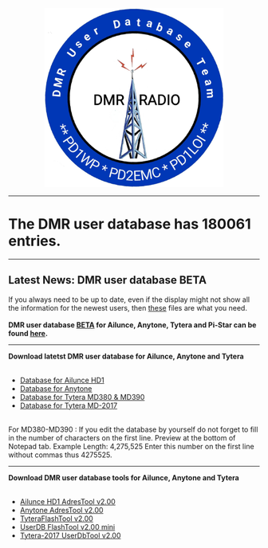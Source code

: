 <p align="center">
<img src="img/logo-dmr-database.jpg" width="360"></a>
</p>
<hr>
<h1>The DMR user database has 180061 entries.
</h1>
<hr>
<h2><b>Latest News: DMR user database BETA
</b></h2>
If you always need to be up to date, even if the display might not show all the information for the newest users, then  <a href="https://github.com/bm-database/database-beta">these</a> files are what you need. 
<br><br>
<b>DMR user database  <a href="https://github.com/DMR-database/database-beta">BETA</a> for Ailunce, Anytone, Tytera and Pi-Star can be found <a href="https://github.com/bm-database/database-beta">here</a>.
</b>
<hr>
<b>Download latetst DMR user database for Ailunce, Anytone and Tytera</b>
<br><br>
<ul>
<li>
<a href="https://raw.githubusercontent.com/DMR-Database/database/master/userhd.csv">Database for Ailunce HD1</a>
</li>
<li>
<a href="https://raw.githubusercontent.com/DMR-Database/database/master/userat.csv">Database for Anytone</a>
</li>
<li>
<a href="https://github.com/DMR-Database/database/raw/master/user.bin">Database for Tytera MD380 & MD390</a>
</li>
<li>
<a href="https://raw.githubusercontent.com/DMR-Database/database/master/usermd2017.csv">Database for Tytera MD-2017</a>
</li>
</ul>
<br>
For MD380-MD390 : If you edit the database by yourself do not forget to fill in the number of characters on the first line. Preview at the bottom of Notepad tab. Example Length: 4,275,525 Enter this number on the first line without commas thus 4275525.
<hr>
<b>Download DMR user database tools for Ailunce, Anytone and Tytera</b>
<br><br>
<ul>
<li>
<a href="https://github.com/DMR-Database/database-tools/wiki/Ailunce-HD1-AdresTool-v2.00">Ailunce HD1 AdresTool v2.00</a>
</li>
<li>
<a href="https://github.com/DMR-Database/database-tools/wiki/Anytone-AdresTool-v2.00">Anytone AdresTool v2.00</a>
</li>
<li>
<a href="https://github.com/DMR-Database/database-tools/wiki/TyteraFlashTool-v2.00">TyteraFlashTool v2.00</a>
</li>
<li>
<a href="https://github.com/DMR-Database/database-tools/wiki/UserDB-FlashTool-v2.00-mini">UserDB FlashTool v2.00 mini</a>
</li>
<li>
<a href="https://github.com/DMR-Database/database-tools/wiki/Tytera-2017-UserDbTool-v2.00">Tytera-2017 UserDbTool v2.00</a>
</li>
</ul>

